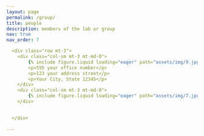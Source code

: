 ```yaml
---
layout: page
permalink: /group/
title: people
description: members of the lab or group
nav: true
nav_order: 7

  <div class="row mt-3">
    <div class="col-sm mt-3 mt-md-0">
        {% include figure.liquid loading="eager" path="assets/img/9.jpg" class="img-fluid rounded z-depth-1" %}
        <p>555 your office number</p>
        <p>123 your address street</p>
        <p>Your City, State 12345</p>
    </div>
    <div class="col-sm mt-3 mt-md-0">
        {% include figure.liquid loading="eager" path="assets/img/7.jpg" class="img-fluid rounded z-depth-1" %}
    </div>

      
  </div>
    
---
```

